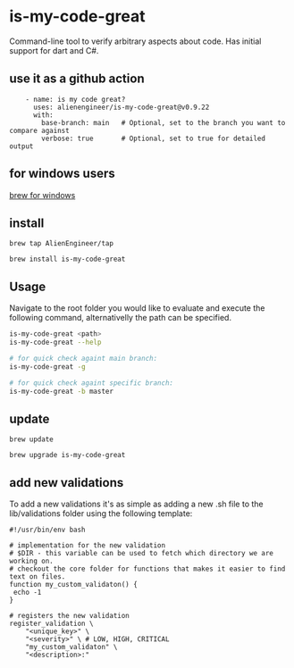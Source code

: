 # is-my-code-great
Command-line tool to verify arbitrary aspects about code. Has initial support for dart and C#.

## use it as a github action

```
    - name: is my code great?
      uses: alienengineer/is-my-code-great@v0.9.22
      with:
        base-branch: main   # Optional, set to the branch you want to compare against
        verbose: true       # Optional, set to true for detailed output
```

## for windows users
[brew for windows](https://docs.brew.sh/Installation#linux-or-windows-10-subsystem-for-linux)

## install

`brew tap AlienEngineer/tap`

`brew install is-my-code-great`


## Usage
Navigate to the root folder you would like to evaluate and execute the following command, alternativelly the path can be specified.
```sh
is-my-code-great <path>
is-my-code-great --help

# for quick check againt main branch:
is-my-code-great -g

# for quick check againt specific branch:
is-my-code-great -b master
```

## update
`brew update`

`brew upgrade is-my-code-great`

## add new validations
To add a new validations it's as simple as adding a new <filename>.sh file to the lib/validations folder using the following template:

```
#!/usr/bin/env bash

# implementation for the new validation
# $DIR - this variable can be used to fetch which directory we are working on.
# checkout the core folder for functions that makes it easier to find text on files.
function my_custom_validaton() {
 echo -1
}

# registers the new validation
register_validation \
    "<unique_key>" \
    "<severity>" \ # LOW, HIGH, CRITICAL
    "my_custom_validaton" \
    "<description>:"
```

